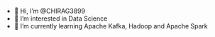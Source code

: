 - 👋 Hi, I’m @CHIRAG3899
- 👀 I’m interested in Data Science
- 🌱 I’m currently learning Apache Kafka, Hadoop and Apache Spark


<!---
CHIRAG3899/CHIRAG3899 is a ✨ special ✨ repository because its `README.md` (this file) appears on your GitHub profile.
You can click the Preview link to take a look at your changes.
--->
